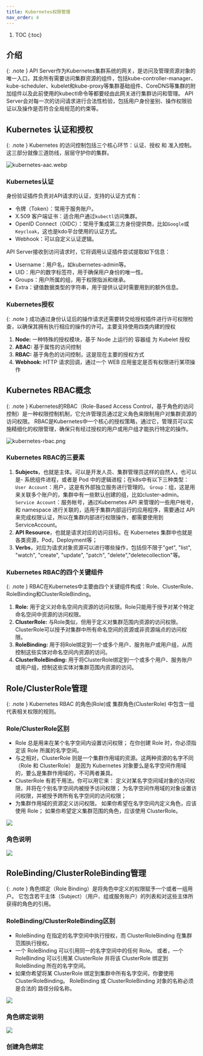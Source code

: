 ```yaml
---
title: Kubernetes权限管理
nav_order: 4
---
```


1. TOC
{:toc}

## 介绍

{: .note }
API Server作为Kubernetes集群系统的网关，是访问及管理资源对象的唯一入口，其余所有需要访问集群资源的组件，包括kube-controller-manager、kube-scheduler、kubelet和kube-proxy等集群基础组件、CoreDNS等集群的附加组件以及此前使用的kubectl命令等都要经由此网关进行集群访问和管理。
API Server会对每一次的访问请求进行合法性检验，包括用户身份鉴别、操作权限验证以及操作是否符合全局规范的约束等。


## Kubernetes 认证和授权
{: .note }
Kubernetes 的访问控制包括三个核心环节：认证、授权 和 准入控制。这三部分就像三道防线，层层守护你的集群。

![kubernetes-aac.webp](imgs/kubernetes-aac.webp)

### Kubernetes认证

身份验证插件负责对API请求的认证，支持的认证方式有：
- 令牌（Token）：常用于服务账户。
- X.509 客户端证书：适合用户通过`kubectl`访问集群。
- OpenID Connect（OIDC）：常用于集成第三方身份提供商，比如`Google`或`Keycloak`，这也是kdo平台使用的认证方式。
- Webhook：可以自定义认证逻辑。

API Server接收到访问请求时，它将调用认证插件尝试提取如下信息：
- Username：用户名，如kubernetes-admin等。
- UID：用户的数字标签符，用于确保用户身份的唯一性。
- Groups：用户所属的组，用于权限指派和继承。
- Extra：键值数据类型的字符串，用于提供认证时需要用到的额外信息。

### Kubernetes授权

{: .note }
成功通过身份认证后的操作请求还需要转交给授权插件进行许可权限检查，以确保其拥有执行相应的操作的许可。主要支持使用四类内建的授权

1. **Node:** 一种特殊的授权模块，基于 Node 上运行的 容器组 为 Kubelet 授权
2. **ABAC:** 基于属性的访问控制
3. **RBAC:** 基于角色的访问控制，这是现在主要的授权方式
4. **Webhook:** HTTP 请求回调，通过一个 WEB 应用鉴定是否有权限进行某项操作



## Kubernetes RBAC概念

{: .note }
Kubernetes的RBAC（Role-Based Access Control，基于角色的访问控制）是一种权限控制机制，它允许管理员通过定义角色来限制用户对集群资源的访问权限。
RBAC是Kubernetes中一个核心的授权策略，通过它，管理员可以实施精细化的权限管理，确保只有经过授权的用户或用户组才能执行特定的操作。

![kubernetes-rbac.png](imgs/kubernetes-rbac.png)

### Kubernetes RBAC的三要素
1. **Subjects**，也就是主体。可以是开发人员、集群管理员这样的自然人，也可以是- 系统组件进程，或者是 Pod 中的逻辑进程；在k8s中有以下三种类型：
   `User Account`：用户，这是有外部独立服务进行管理的。
   `Group`：组，这是用来关联多个账户的，集群中有一些默认创建的组，比如cluster-admin。
   `Service Account`：服务帐号，通过Kubernetes API 来管理的一些用户帐号，和 namespace 进行关联的，适用于集群内部运行的应用程序，需要通过 API 来完成权限认证，所以在集群内部进行权限操作，都需要使用到 ServiceAccount。
2. **API Resource**，也就是请求对应的访问目标。在 Kubernetes 集群中也就是各类资源，Pod，Deployment等；
3. **Verbs**，对应为请求对象资源可以进行哪些操作，包括但不限于"get", "list", "watch", "create", "update", "patch", "delete","deletecollection"等。

### Kubernetes RBAC的四个关键组件

{: .note }
RBAC在Kubernetes中主要由四个关键组件构成：Role、ClusterRole、RoleBinding和ClusterRoleBinding。

1. **Role:** 用于定义对命名空间内资源的访问权限。Role只能用于授予对某个特定命名空间中资源的访问权限。
2. **ClusterRole:** 与Role类似，但用于定义对集群范围内资源的访问权限。ClusterRole可以授予对集群中所有命名空间的资源或非资源端点的访问权限。
3. **RoleBinding:** 用于将Role绑定到一个或多个用户、服务账户或用户组，从而控制这些实体对命名空间内资源的访问。
4. **ClusterRoleBinding:** 用于将ClusterRole绑定到一个或多个用户、服务账户或用户组，控制这些实体对集群范围内资源的访问。


## Role/ClusterRole管理

{: .note }
Kubernetes RBAC 的角色(Role)或 集群角色(ClusterRole) 中包含一组代表相关权限的规则。

### Role/ClusterRole区别
- Role 总是用来在某个名字空间内设置访问权限； 在你创建 Role 时，你必须指定该 Role 所属的名字空间。
- 与之相对，ClusterRole 则是一个集群作用域的资源。这两种资源的名字不同（Role 和 ClusterRole） 是因为 Kubernetes 对象要么是名字空间作用域的，要么是集群作用域的，不可两者兼具。
- ClusterRole 有若干用法。你可以用它来：
定义对某名字空间域对象的访问权限，并将在个别名字空间内被授予访问权限；
为名字空间作用域的对象设置访问权限，并被授予跨所有名字空间的访问权限；
- 为集群作用域的资源定义访问权限。
如果你希望在名字空间内定义角色，应该使用 Role； 如果你希望定义集群范围的角色，应该使用 ClusterRole。

![](imgs/roles.png)

### 角色说明
![](imgs/role.png)



## RoleBinding/ClusterRoleBinding管理 

{: .note }
角色绑定（Role Binding）是将角色中定义的权限赋予一个或者一组用户。 它包含若干主体（Subject）（用户、组或服务账户）的列表和对这些主体所获得的角色的引用。 

### RoleBinding/ClusterRoleBinding区别
- RoleBinding 在指定的名字空间中执行授权，而 ClusterRoleBinding 在集群范围执行授权。
- 一个 RoleBinding 可以引用同一的名字空间中的任何 Role。 或者，一个 RoleBinding 可以引用某 ClusterRole 并将该 ClusterRole 绑定到 RoleBinding 所在的名字空间。
- 如果你希望将某 ClusterRole 绑定到集群中所有名字空间，你要使用 ClusterRoleBinding。 RoleBinding 或 ClusterRoleBinding 对象的名称必须是合法的 路径分段名称。

![](imgs/rolebindings.png)

### 角色绑定说明

![](imgs/rolebinding.png)

### 创建角色绑定








